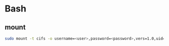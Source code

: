 # Bash

## mount

```bash
sudo mount -t cifs -o username=<user>,password=<password>,vers=1.0,uid=$(id -u) //<ip-address>/path/to/mount/remote where/to/mount/locally
```
